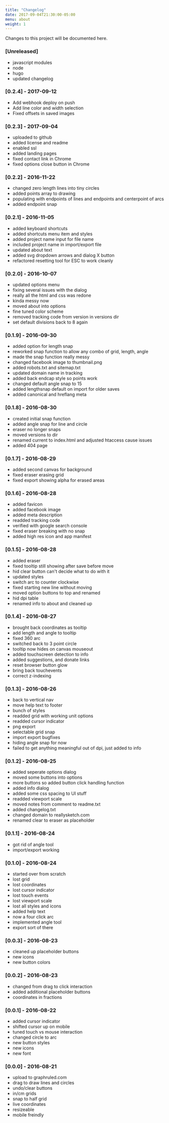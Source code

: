 ```yaml
---
title: "Changelog"
date: 2017-09-04T21:30:00-05:00
menu: about
weight: 1
---
```


Changes to this project will be documented here.

### [Unreleased]

  * javascript modules
  * node
  * hugo
  * updated changelog

### [0.2.4] - 2017-09-12

  * Add webhook deploy on push
  * Add line color and width selection
  * Fixed offsets in saved images

### [0.2.3] - 2017-09-04

  * uploaded to github
  * added license and readme
  * enabled ssl
  * added landing pages
  * fixed contact link in Chrome
  * fixed options close button in Chrome

### [0.2.2] - 2016-11-22

  * changed zero length lines into tiny circles
  * added points array to drawing
  * populating with endpoints of lines and endpoints and centerpoint of arcs
  * added endpoint snap

### [0.2.1] - 2016-11-05

  * added keyboard shortcuts
  * added shortcuts menu item and styles
  * added project name input for file name
  * included project name in import/export file
  * updated about text
  * added svg dropdown arrows and dialog X button
  * refactored resetting tool for ESC to work cleanly

### [0.2.0] - 2016-10-07

  * updated options menu
  * fixing several issues with the dialog
  * really all the html and css was redone
  * kinda messy now
  * moved about into options
  * fine tuned color scheme
  * removed tracking code from version in versions dir
  * set default divisions back to 8 again

### [0.1.9] - 2016-09-30

  * added option for length snap
  * reworked snap function to allow any combo of grid, length, angle
  * made the snap function really messy
  * changed facebook image to thumbnail.png
  * added robots.txt and sitemap.txt
  * updated domain name in tracking
  * added back endcap style so points work
  * changed default angle snap to 15
  * added lengthsnap default on import for older saves
  * added canonical and hreflang meta

### [0.1.8] - 2016-08-30

  * created initial snap function
  * added angle snap for line and circle
  * eraser no longer snaps
  * moved versions to dir
  * renamed current to index.html and adjusted htaccess cause issues
  * added 404 page

### [0.1.7] - 2016-08-29

  * added second canvas for background
  * fixed eraser erasing grid
  * fixed export showing alpha for erased areas

### [0.1.6] - 2016-08-28

  * added favicon
  * added facebook image
  * added meta description
  * readded tracking code
  * verified with google search console
  * fixed eraser breaking with no snap
  * added high res icon and app manifest

### [0.1.5] - 2016-08-28

  * added eraser
  * fixed tooltip still showing after save before move
  * hid clear button can't decide what to do with it
  * updated styles
  * switch arc to counter clockwise
  * fixed starting new line without moving
  * moved option buttons to top and renamed
  * hid dpi table
  * renamed info to about and cleaned up

### [0.1.4] - 2016-08-27

  * brought back coordinates as tooltip
  * add length and angle to tooltip
  * fixed 360 arc
  * switched back to 3 point circle
  * tooltip now hides on canvas mouseout
  * added touchscreen detection to info
  * added suggestions, and donate links
  * reset browser button glow
  * bring back touchevents
  * correct z-indexing

### [0.1.3] - 2016-08-26

  * back to vertical nav
  * move help text to footer
  * bunch of styles
  * readded grid with working unit options
  * readded cursor indicator
  * png export
  * selectable grid snap
  * import export bugfixes
  * hiding angle snap for now
  * failed to get anything meaningful out of dpi, just added to info

### [0.1.2] - 2016-08-25

  * added seperate options dialog
  * moved some buttons into options
  * more buttons so added button click handling function
  * added info dialog
  * added some css spacing to UI stuff
  * readded viewport scale
  * moved notes from comment to readme.txt
  * added changelog.txt
  * changed domain to reallysketch.com
  * renamed clear to eraser as placeholder

### [0.1.1] - 2016-08-24

  * got rid of angle tool
  * import/export working

### [0.1.0] - 2016-08-24

  * started over from scratch
  * lost grid
  * lost coordinates
  * lost cursor indicator
  * lost touch events
  * lost viewport scale
  * lost all styles and icons
  * added help text
  * now a four click arc
  * implemented angle tool
  * export sort of there

### [0.0.3] - 2016-08-23

  * cleaned up placeholder buttons
  * new icons
  * new button colors

### [0.0.2] - 2016-08-23

  * changed from drag to click interaction
  * added additional placeholder buttons
  * coordinates in fractions

### [0.0.1] - 2016-08-22

  * added cursor indicator
  * shifted cursor up on mobile
  * tuned touch vs mouse interaction
  * changed circle to arc
  * new button styles
  * new icons
  * new font

### [0.0.0] - 2016-08-21

  * upload to graphruled.com
  * drag to draw lines and circles
  * undo/clear buttons
  * in/cm grids
  * snap to half grid
  * live coordinates
  * resizeable
  * mobile freindly